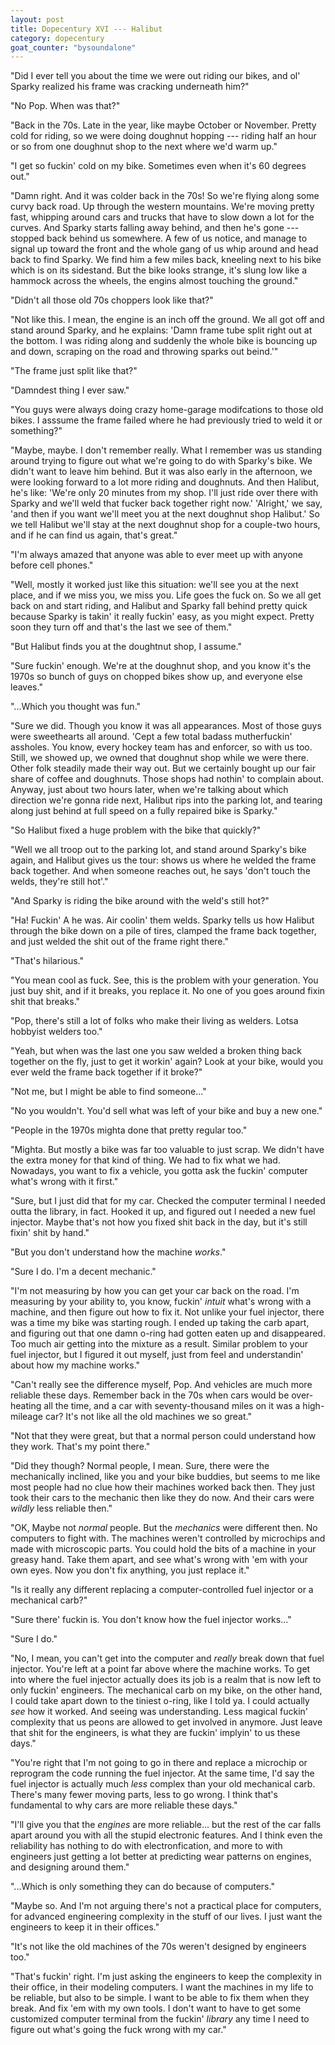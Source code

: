 ```yaml
---
layout: post
title: Dopecentury XVI --- Halibut
category: dopecentury
goat_counter: "bysoundalone" 
---
```


"Did I ever tell you about the time we were out riding our bikes, and ol' Sparky realized his frame was cracking underneath him?"

"No Pop. When was that?"

"Back in the 70s. Late in the year, like maybe October or November. Pretty cold for riding, so we were doing doughnut hopping --- riding half an hour or so from one doughnut shop to the next where we'd warm up."

"I get so fuckin' cold on my bike. Sometimes even when it's 60 degrees out."

"Damn right. And it was colder back in the 70s! So we're flying along some curvy back road. Up through the western mountains. We're moving pretty fast, whipping around cars and trucks that have to slow down a lot for the curves. And Sparky starts falling away behind, and then he's gone --- stopped back behind us somewhere. A few of us notice, and manage to signal up toward the front and the whole gang of us whip around and head back to find Sparky. We find him a few miles back, kneeling next to his bike which is on its sidestand. But the bike looks strange, it's slung low like a hammock across the wheels, the engins almost touching the ground."

"Didn't all those old 70s choppers look like that?"

"Not like this. I mean, the engine is an inch off the ground. We all got off and stand around Sparky, and he explains: 'Damn frame tube split right out at the bottom. I was riding along and suddenly the whole bike is bouncing up and down, scraping on the road and throwing sparks out beind.'"

"The frame just split like that?"

"Damndest thing I ever saw."

"You guys were always doing crazy home-garage modifcations to those old bikes. I asssume the frame failed where he had previously tried to weld it or something?"

"Maybe, maybe. I don't remember really. What I remember was us standing around trying to figure out what we're going to do with Sparky's bike. We didn't want to leave him behind. But it was also early in the afternoon, we were looking forward to a lot more riding and doughnuts. And then Halibut, he's like: 'We're only 20 minutes from my shop. I'll just ride over there with Sparky and we'll weld that fucker back together right now.' 'Alright,' we say, 'and then if you want we'll meet you at the next doughnut shop Halibut.' So we tell Halibut we'll stay at the next doughnut shop for a couple-two hours, and if he can find us again, that's great."

"I'm always amazed that anyone was able to ever meet up with anyone before cell phones."

"Well, mostly it worked just like this situation: we'll see you at the next place, and if we miss you, we miss you. Life goes the fuck on. So we all get back on and start riding, and Halibut and Sparky fall behind pretty quick because Sparky is takin' it really fuckin' easy, as you might expect. Pretty soon they turn off and that's the last we see of them."

"But Halibut finds you at the doughtnut shop, I assume."

"Sure fuckin' enough. We're at the doughnut shop, and you know it's the 1970s so bunch of guys on chopped bikes show up, and everyone else leaves."

"...Which you thought was fun."

"Sure we did. Though you know it was all appearances. Most of those guys were sweethearts all around. 'Cept a few total badass mutherfuckin' assholes. You know, every hockey team has and enforcer, so with us too. Still, we showed up, we owned that doughnut shop while we were there. Other folk steadily made their way out. But we certainly bought up our fair share of coffee and doughnuts. Those shops had nothin' to complain about. Anyway, just about two hours later, when we're talking about which direction we're gonna ride next, Halibut rips into the parking lot, and tearing along just behind at full speed on a fully repaired bike is Sparky."

"So Halibut fixed a huge problem with the bike that quickly?"

"Well we all troop out to the parking lot, and stand around Sparky's bike again, and Halibut gives us the tour: shows us where he welded the frame back together. And when someone reaches out, he says 'don't touch the welds, they're still hot'."

"And Sparky is riding the bike around with the weld's still hot?"

"Ha! Fuckin' A he was. Air coolin' them welds. Sparky tells us how Halibut through the bike down on a pile of tires, clamped the frame back together, and just welded the shit out of the frame right there."

"That's hilarious."

"You mean cool as fuck. See, this is the problem with your generation. You just buy shit, and if it breaks, you replace it. No one of you goes around fixin shit that breaks."

"Pop, there's still a lot of folks who make their living as welders. Lotsa hobbyist welders too."

"Yeah, but when was the last one you saw welded a broken thing back together on the fly, just to get it workin' again? Look at your bike, would you ever weld the frame back together if it broke?"

"Not me, but I might be able to find someone..."

"No you wouldn't. You'd sell what was left of your bike and buy a new one."

"People in the 1970s mighta done that pretty regular too."

"Mighta. But mostly a bike was far too valuable to just scrap. We didn't have the extra money for that kind of thing. We had to fix what we had. Nowadays, you want to fix a vehicle, you gotta ask the fuckin' computer what's wrong with it first."

"Sure, but I just did that for my car. Checked the computer terminal I needed outta the library, in fact. Hooked it up, and figured out I needed a new fuel injector. Maybe that's not how you fixed shit back in the day, but it's still fixin' shit by hand."

"But you don't understand how the machine _works_."

"Sure I do. I'm a decent mechanic."

"I'm not measuring by how you can get your car back on the road. I'm measuring by your ability to, you know, fuckin' _intuit_ what's wrong with a machine, and then figure out how to fix it. Not unlike your fuel injector, there was a time my bike was starting rough. I ended up taking the carb apart, and figuring out that one damn o-ring had gotten eaten up and disappeared. Too much air getting into the mixture as a result. Similar problem to your fuel injector, but I figured it out myself, just from feel and understandin' about how my machine works."

"Can't really see the difference myself, Pop. And vehicles are much more reliable these days. Remember back in the 70s when cars would be over-heating all the time, and a car with seventy-thousand miles on it was a high-mileage car? It's not like all the old machines we so great."

"Not that they were great, but that a normal person could understand how they work. That's my point there."

"Did they though? Normal people, I mean. Sure, there were the mechanically inclined, like you and your bike buddies, but seems to me like most people had no clue how their machines worked back then. They just took their cars to the mechanic then like they do now. And their cars were _wildly_ less reliable then."

"OK, Maybe not _normal_ people. But the _mechanics_ were different then. No computers to fight with. The machines weren't controlled by microchips and made with microscopic parts. You could hold the bits of a machine in your greasy hand. Take them apart, and see what's wrong with 'em with your own eyes. Now you don't fix anything, you just replace it."

"Is it really any different replacing a computer-controlled fuel injector or a mechanical carb?"

"Sure there' fuckin is. You don't know how the fuel injector works..."

"Sure I do."

"No, I mean, you can't get into the computer and _really_ break down that fuel injector. You're left at a point far above where the machine works. To get into where the fuel injector actually does its job is a realm that is now left to only fuckin' engineers. The mechanical carb on my bike, on the other hand, I could take apart down to the tiniest o-ring, like I told ya. I could actually _see_ how it worked. And seeing was understanding. Less magical fuckin' complexity that us peons are allowed to get involved in anymore. Just leave that shit for the engineers, is what they are fuckin' implyin' to us these days."

"You're right that I'm not going to go in there and replace a microchip or reprogram the code running the fuel injector. At the same time, I'd say the fuel injector is actually much _less_ complex than your old mechanical carb. There's many fewer moving parts, less to go wrong. I think that's fundamental to why cars are more reliable these days."

"I'll give you that the _engines_ are more reliable... but the rest of the car falls apart around you with all the stupid electronic features. And I think even the reliability has nothing to do with electronfication, and more to with engineers just getting a lot better at predicting wear patterns on engines, and designing around them."

"...Which is only something they can do because of computers."

"Maybe so. And I'm not arguing there's not a practical place for computers, for advanced engineering complexity in the stuff of our lives. I just want the engineers to keep it in their offices."

"It's not like the old machines of the 70s weren't designed by engineers too."

"That's fuckin' right. I'm just asking the engineers to keep the complexity in their office, in their modeling computers. I want the machines in my life to be reliable, but also to be simple. I want to be able to fix them when they break. And fix 'em with my own tools. I don't want to have to get some customized computer terminal from the fuckin' _library_ any time I need to figure out what's going the fuck wrong with my car."









